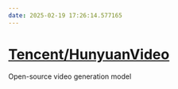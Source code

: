 ```yaml
---
date: 2025-02-19 17:26:14.577165
---
```


# [Tencent/HunyuanVideo](https://github.com/Tencent/HunyuanVideo)

Open-source video generation model